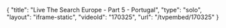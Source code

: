 {
    "title": "Live The Search Europe - Part 5 - Portugal",
    "type": "solo",
    "layout": "iframe-static",
    "videoId": "170325",
    "url": "\/tvpembed\/170325"
}